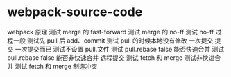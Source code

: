 # webpack-source-code

webpack 原理
测试 merge 的 fast-forward
测试 merge 的 no-ff
测试 no-ff 过程一般
测试先 pull 后 add、commit
测试 pull 的时候本地没有修改
一次提交
提交
一次提交而已
测试不设置 pull.文件
测试 pull.rebase false 能否快速合并
测试 pull.rebase false 能否非快速合并
远程提交
测试 fetch 和 merge
测试非快进合并
测试 fetch 和 merge
制造冲突
